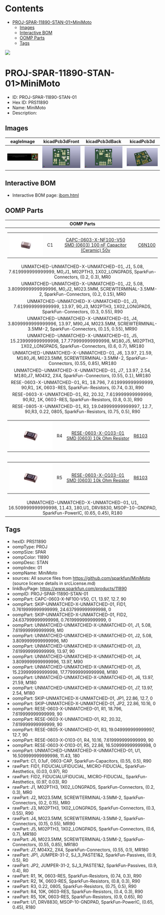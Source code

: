 



Contents
========

* [PROJ-SPAR-11890-STAN-01>MiniMoto](#proj-spar-11890-stan-01minimoto)
	* [Images](#images)
	* [Interactive BOM](#interactive-bom)
	* [OOMP Parts](#oomp-parts)
	* [Tags](#tags)
  
![][im]
# PROJ-SPAR-11890-STAN-01>MiniMoto

- ID: PROJ-SPAR-11890-STAN-01
- Hex ID: PRS11890
- Name: MiniMoto
- Description: 

## Images
  
  

|eagleImage|kicadPcb3dFront|kicadPcb3dBack|kicadPcb3d|
| :---: | :---: | :---: | :---: |
|[![eagleImage](eagleImage_140.png)](eagleImage_600.png)|[![kicadPcb3dFront](kicadPcb3dFront_140.png)](kicadPcb3dFront_600.png)|[![kicadPcb3dBack](kicadPcb3dBack_140.png)](kicadPcb3dBack_600.png)|[![kicadPcb3d](kicadPcb3d_140.png)](kicadPcb3d_600.png)|

## Interactive BOM

- Interactive BOM page: [ibom.html](kicad/bom/ibom.html)

## OOMP Parts
  

|OOMP Parts|
| :---: |
|<table><tr><td>![CAPC-0603-X-NF100-V50](https://raw.githubusercontent.com/oomlout/oomlout_OOMP_parts/main/CAPC-0603-X-NF100-V50/image_140.jpg)</td><td> C1</td><td>[CAPC-0603-X-NF100-V50<br>SMD (0603) 100 nF Capacitor (Ceramic) 50v](https://github.com/oomlout/oomlout_OOMP_parts/tree/main/CAPC-0603-X-NF100-V50/)</td><td>[C6N100](https://github.com/oomlout/oomlout_OOMP_parts/tree/main/CAPC-0603-X-NF100-V50/)</td></tr></table>|
|UNMATCHED-UNMATCHED-X-UNMATCHED-01, J1, 5.08, 7.619999999999999, M0,J1, M02PTH3, 1X02_LONGPADS, SparkFun-Connectors, (0.2, 0.3), MR0|
|UNMATCHED-UNMATCHED-X-UNMATCHED-01, J2, 5.08, 3.8099999999999996, M0,J2, M023.5MM, SCREWTERMINAL-3.5MM-2, SparkFun-Connectors, (0.2, 0.15), MR0|
|UNMATCHED-UNMATCHED-X-UNMATCHED-01, J3, 7.619999999999999, 13.97, 90,J3, M02PTH3, 1X02_LONGPADS, SparkFun-Connectors, (0.3, 0.55), R90|
|UNMATCHED-UNMATCHED-X-UNMATCHED-01, J4, 3.8099999999999996, 13.97, M90,J4, M023.5MM, SCREWTERMINAL-3.5MM-2, SparkFun-Connectors, (0.15, 0.55), MR90|
|UNMATCHED-UNMATCHED-X-UNMATCHED-01, J5, 15.239999999999998, 17.779999999999998, M180,J5, M02PTH3, 1X02_LONGPADS, SparkFun-Connectors, (0.6, 0.7), MR180|
|UNMATCHED-UNMATCHED-X-UNMATCHED-01, J6, 13.97, 21.59, M180,J6, M023.5MM, SCREWTERMINAL-3.5MM-2, SparkFun-Connectors, (0.55, 0.85), MR180|
|UNMATCHED-UNMATCHED-X-UNMATCHED-01, J7, 13.97, 2.54, M180,J7, M04X2, 2X4, SparkFun-Connectors, (0.55, 0.1), MR180|
|RESE-0603-X-UNMATCHED-01, R1, 18.796, 7.619999999999999, 90,R1, 1K, 0603-RES, SparkFun-Resistors, (0.74, 0.3), R90|
|RESE-0603-X-UNMATCHED-01, R2, 20.32, 7.619999999999999, 90,R2, 1K, 0603-RES, SparkFun-Resistors, (0.8, 0.3), R90|
|RESE-0805-X-UNMATCHED-01, R3, 19.049999999999997, 12.7, 90,R3, 0.22, 0805, SparkFun-Resistors, (0.75, 0.5), R90|
|<table><tr><td>![RESE-0603-X-O103-01](https://raw.githubusercontent.com/oomlout/oomlout_OOMP_parts/main/RESE-0603-X-O103-01/image_140.jpg)</td><td> R4</td><td>[RESE-0603-X-O103-01<br>SMD (0603) 10k Ohm Resistor](https://github.com/oomlout/oomlout_OOMP_parts/tree/main/RESE-0603-X-O103-01/)</td><td>[R6103](https://github.com/oomlout/oomlout_OOMP_parts/tree/main/RESE-0603-X-O103-01/)</td></tr></table>|
|<table><tr><td>![RESE-0603-X-O103-01](https://raw.githubusercontent.com/oomlout/oomlout_OOMP_parts/main/RESE-0603-X-O103-01/image_140.jpg)</td><td> R5</td><td>[RESE-0603-X-O103-01<br>SMD (0603) 10k Ohm Resistor](https://github.com/oomlout/oomlout_OOMP_parts/tree/main/RESE-0603-X-O103-01/)</td><td>[R6103](https://github.com/oomlout/oomlout_OOMP_parts/tree/main/RESE-0603-X-O103-01/)</td></tr></table>|
|UNMATCHED-UNMATCHED-X-UNMATCHED-01, U1, 16.509999999999998, 11.43, 180,U1, DRV8830, MSOP-10-GNDPAD, SparkFun-PowerIC, (0.65, 0.45), R180|

## Tags

- hexID: PRS11890
- oompType: PROJ
- oompSize: SPAR
- oompColor: 11890
- oompDesc: STAN
- oompIndex: 01
- oompName: MiniMoto
- sources: All source files from https://github.com/sparkfun/MiniMoto (source licence details in srcLicense.md)
- linkBuyPage: https://www.sparkfun.com/products/11890
- oompID: PROJ-SPAR-11890-STAN-01
- oompPart: CAPC-0603-X-NF100-V50, C1, 13.97, 12.7, 90
- oompPart: SKIP-UNMATCHED-X-UNMATCHED-01, FID1, 0.7619999999999999, 24.637999999999998, 0
- oompPart: SKIP-UNMATCHED-X-UNMATCHED-01, FID2, 24.637999999999998, 0.7619999999999999, 0
- oompPart: UNMATCHED-UNMATCHED-X-UNMATCHED-01, J1, 5.08, 7.619999999999999, M0
- oompPart: UNMATCHED-UNMATCHED-X-UNMATCHED-01, J2, 5.08, 3.8099999999999996, M0
- oompPart: UNMATCHED-UNMATCHED-X-UNMATCHED-01, J3, 7.619999999999999, 13.97, 90
- oompPart: UNMATCHED-UNMATCHED-X-UNMATCHED-01, J4, 3.8099999999999996, 13.97, M90
- oompPart: UNMATCHED-UNMATCHED-X-UNMATCHED-01, J5, 15.239999999999998, 17.779999999999998, M180
- oompPart: UNMATCHED-UNMATCHED-X-UNMATCHED-01, J6, 13.97, 21.59, M180
- oompPart: UNMATCHED-UNMATCHED-X-UNMATCHED-01, J7, 13.97, 2.54, M180
- oompPart: SKIP-UNMATCHED-X-UNMATCHED-01, JP1, 22.86, 12.7, 0
- oompPart: SKIP-UNMATCHED-X-UNMATCHED-01, JP2, 22.86, 10.16, 0
- oompPart: RESE-0603-X-UNMATCHED-01, R1, 18.796, 7.619999999999999, 90
- oompPart: RESE-0603-X-UNMATCHED-01, R2, 20.32, 7.619999999999999, 90
- oompPart: RESE-0805-X-UNMATCHED-01, R3, 19.049999999999997, 12.7, 90
- oompPart: RESE-0603-X-O103-01, R4, 10.16, 7.619999999999999, 90
- oompPart: RESE-0603-X-O103-01, R5, 22.86, 16.509999999999998, 0
- oompPart: UNMATCHED-UNMATCHED-X-UNMATCHED-01, U1, 16.509999999999998, 11.43, 180
- rawPart: C1, 0.1uF, 0603-CAP, SparkFun-Capacitors, (0.55, 0.5), R90
- rawPart: FID1, FIDUCIALUFIDUCIAL, MICRO-FIDUCIAL, SparkFun-Aesthetics, (0.03, 0.97), R0
- rawPart: FID2, FIDUCIALUFIDUCIAL, MICRO-FIDUCIAL, SparkFun-Aesthetics, (0.97, 0.03), R0
- rawPart: J1, M02PTH3, 1X02_LONGPADS, SparkFun-Connectors, (0.2, 0.3), MR0
- rawPart: J2, M023.5MM, SCREWTERMINAL-3.5MM-2, SparkFun-Connectors, (0.2, 0.15), MR0
- rawPart: J3, M02PTH3, 1X02_LONGPADS, SparkFun-Connectors, (0.3, 0.55), R90
- rawPart: J4, M023.5MM, SCREWTERMINAL-3.5MM-2, SparkFun-Connectors, (0.15, 0.55), MR90
- rawPart: J5, M02PTH3, 1X02_LONGPADS, SparkFun-Connectors, (0.6, 0.7), MR180
- rawPart: J6, M023.5MM, SCREWTERMINAL-3.5MM-2, SparkFun-Connectors, (0.55, 0.85), MR180
- rawPart: J7, M04X2, 2X4, SparkFun-Connectors, (0.55, 0.1), MR180
- rawPart: JP1, JUMPER-31-2, SJ_3_PASTE1&2, SparkFun-Passives, (0.9, 0.5), R0
- rawPart: JP2, JUMPER-31-2, SJ_3_PASTE1&2, SparkFun-Passives, (0.9, 0.4), R0
- rawPart: R1, 1K, 0603-RES, SparkFun-Resistors, (0.74, 0.3), R90
- rawPart: R2, 1K, 0603-RES, SparkFun-Resistors, (0.8, 0.3), R90
- rawPart: R3, 0.22, 0805, SparkFun-Resistors, (0.75, 0.5), R90
- rawPart: R4, 10K, 0603-RES, SparkFun-Resistors, (0.4, 0.3), R90
- rawPart: R5, 10K, 0603-RES, SparkFun-Resistors, (0.9, 0.65), R0
- rawPart: U1, DRV8830, MSOP-10-GNDPAD, SparkFun-PowerIC, (0.65, 0.45), R180



[im]: kicadPcb3d_450.png

